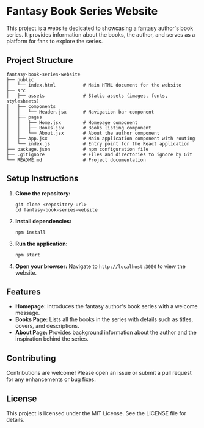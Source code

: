 # Fantasy Book Series Website

This project is a website dedicated to showcasing a fantasy author's book series. It provides information about the books, the author, and serves as a platform for fans to explore the series.

## Project Structure

```
fantasy-book-series-website
├── public
│   └── index.html          # Main HTML document for the website
├── src
│   ├── assets              # Static assets (images, fonts, stylesheets)
│   ├── components
│   │   └── Header.jsx      # Navigation bar component
│   ├── pages
│   │   ├── Home.jsx        # Homepage component
│   │   ├── Books.jsx       # Books listing component
│   │   └── About.jsx       # About the author component
│   ├── App.jsx             # Main application component with routing
│   └── index.js            # Entry point for the React application
├── package.json            # npm configuration file
├── .gitignore              # Files and directories to ignore by Git
└── README.md               # Project documentation
```

## Setup Instructions

1. **Clone the repository:**
   ```
   git clone <repository-url>
   cd fantasy-book-series-website
   ```

2. **Install dependencies:**
   ```
   npm install
   ```

3. **Run the application:**
   ```
   npm start
   ```

4. **Open your browser:**
   Navigate to `http://localhost:3000` to view the website.

## Features

- **Homepage:** Introduces the fantasy author's book series with a welcome message.
- **Books Page:** Lists all the books in the series with details such as titles, covers, and descriptions.
- **About Page:** Provides background information about the author and the inspiration behind the series.

## Contributing

Contributions are welcome! Please open an issue or submit a pull request for any enhancements or bug fixes.

## License

This project is licensed under the MIT License. See the LICENSE file for details.